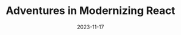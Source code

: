 ---
title: "Adventures in Modernizing React"
description: "Changing Paradigms"
date: 2023-11-17
categories: [tech]
tags: [bugs]
---